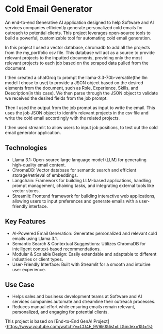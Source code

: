 # Cold Email Generator 
An end-to-end Generative AI application designed to help Software and AI services companies efficiently generate personalized cold emails for outreach to potential clients. 
This project leverages open-source tools to build a powerful, customizable tool for automating cold email generation.

In this project I used a vector database, chromadb to add all the projects from the my_portfolio csv file. This database will act as a source to provide relevant projects to the inputted documents, providing
only the most relevant projects to each job based on the scraped data pulled from the document. 

I then created a chatGroq to prompt the llama-3.3-70b-versatile(the llm model I chose to use) to provide a JSON object based on the desired elements from the document, such as Role, Experience, Skills,
and Description(in this case). We then parse through the JSON object to validate we received the desired fields from the job prompt.

Then I used the output from the job prompt as input to write the email. This uses the job JSON object to identify relevant projects in the csv file and write the cold email accordingly with the related projects.

I then used streamlit to allow users to input job positions, to test out the cold email generator application.

## Technologies
- Llama 3.1: Open-source large language model (LLM) for generating high-quality email content.
- ChromaDB: Vector database for semantic search and efficient storage/retrieval of embeddings.
- Langchain: Framework for building LLM-based applications, handling prompt management, chaining tasks, and integrating external tools like vector stores.
- Streamlit: Frontend framework for building interactive web applications, allowing users to input preferences and generate emails with a user-friendly interface.

## Key Features
- AI-Powered Email Generation: Generates personalized and relevant cold emails using Llama 3.1.
- Semantic Search & Contextual Suggestions: Utilizes ChromaDB for intelligent context-based recommendations.
- Modular & Scalable Design: Easily extendable and adaptable to different industries or client types.
- User-Friendly Interface: Built with Streamlit for a smooth and intuitive user experience.

## Use Case
- Helps sales and business development teams at Software and AI services companies automate and streamline their outreach processes.
- Reduces manual effort while ensuring emails remain relevant, personalized, and engaging for potential clients.

This project is based on [End-to-End GenAI Project]{https://www.youtube.com/watch?v=CO4E_9V6li0&list=LL&index=1&t=1s}
